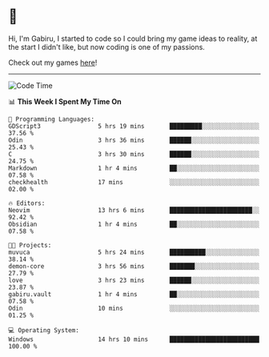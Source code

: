 # 🐀

Hi, I'm Gabiru, I started to code so I could bring my game ideas to reality, at the start I didn't like, but now coding is one of my passions.

Check out my games [here](https://gabiru.art/projetos/)!

---

<!--START_SECTION:waka-->
![Code Time](http://img.shields.io/badge/Code%20Time-478%20hrs%2021%20mins-blue)

📊 **This Week I Spent My Time On** 

```text
💬 Programming Languages: 
GDScript3                5 hrs 19 mins       █████████░░░░░░░░░░░░░░░░   37.56 % 
Odin                     3 hrs 36 mins       ██████░░░░░░░░░░░░░░░░░░░   25.43 % 
C                        3 hrs 30 mins       ██████░░░░░░░░░░░░░░░░░░░   24.75 % 
Markdown                 1 hr 4 mins         ██░░░░░░░░░░░░░░░░░░░░░░░   07.58 % 
checkhealth              17 mins             ░░░░░░░░░░░░░░░░░░░░░░░░░   02.00 % 

🔥 Editors: 
Neovim                   13 hrs 6 mins       ███████████████████████░░   92.42 % 
Obsidian                 1 hr 4 mins         ██░░░░░░░░░░░░░░░░░░░░░░░   07.58 % 

🐱‍💻 Projects: 
muvuca                   5 hrs 24 mins       ██████████░░░░░░░░░░░░░░░   38.14 % 
demon-core               3 hrs 56 mins       ███████░░░░░░░░░░░░░░░░░░   27.79 % 
love                     3 hrs 23 mins       ██████░░░░░░░░░░░░░░░░░░░   23.87 % 
gabiru.vault             1 hr 4 mins         ██░░░░░░░░░░░░░░░░░░░░░░░   07.58 % 
Odin                     10 mins             ░░░░░░░░░░░░░░░░░░░░░░░░░   01.25 % 

💻 Operating System: 
Windows                  14 hrs 10 mins      █████████████████████████   100.00 % 
```


<!--END_SECTION:waka-->
